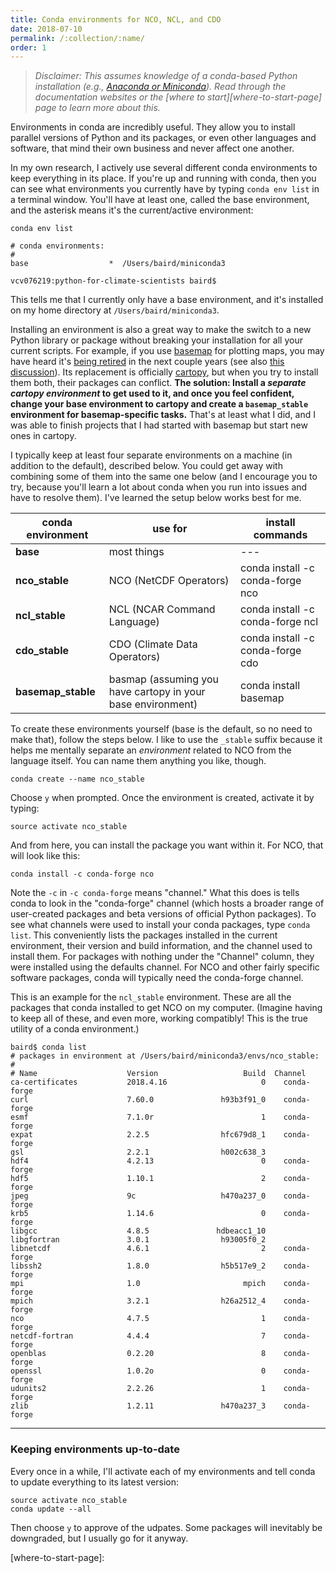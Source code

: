 ```yaml
---
title: Conda environments for NCO, NCL, and CDO
date: 2018-07-10
permalink: /:collection/:name/
order: 1
---
```


> *Disclaimer:  This assumes knowledge of a conda-based Python installation (e.g., [Anaconda or Miniconda](https://conda.io/docs/index.html)).  Read through the documentation websites or the [where to start][where-to-start-page] page to learn more about this.*

Environments in conda are incredibly useful.  They allow you to install parallel versions of Python and its packages, or even other languages and software, that mind their own business and never affect one another.

In my own research, I actively use several different conda environments to keep everything in its place.  If you're up and running with conda, then you can see what environments you currently have by typing ```conda env list``` in a terminal window.  You'll have at least one, called the base environment, and the asterisk means it's the current/active environment:

```
conda env list

# conda environments:
#
base                  *  /Users/baird/miniconda3

vcv076219:python-for-climate-scientists baird$
```

This tells me that I currently only have a base environment, and it's installed on my home directory at ```/Users/baird/miniconda3```.

Installing an environment is also a great way to make the switch to a new Python library or package without breaking your installation for all your current scripts.  For example, if you use [basemap][basemap-link] for plotting maps, you may have heard it's [being retired][basemap-sunset] in the next couple years (see also [this discussion][basemap-sunset-forum]).  Its replacement is officially [cartopy][cartopy-link], but when you try to install them both, their packages can conflict.  **The solution:  Install a *separate cartopy environment* to get used to it, and once you feel confident, change your base environment to cartopy and create a ```basemap_stable``` environment for basemap-specific tasks.**  That's at least what I did, and I was able to finish projects that I had started with basemap but start new ones in cartopy.

I typically keep at least four separate environments on a machine (in addition to the default), described below.  You could get away with combining some of them into the same one below (and I encourage you to try, because you'll learn a lot about conda when you run into issues and have to resolve them).  I've learned the setup below works best for me.

|conda environment  |use for      |install commands
|---                |---          |---
|**base**           |most things  |---
|**nco_stable**     |NCO (NetCDF Operators) | conda install -c conda-forge nco
|**ncl_stable**     |NCL (NCAR Command Language) | conda install -c conda-forge ncl
|**cdo_stable**     |CDO (Climate Data Operators) | conda install -c conda-forge cdo
|**basemap_stable** |basmap (assuming you have cartopy in your base environment)  | conda install basemap

To create these environments yourself (base is the default, so no need to make that), follow the steps below.  I like to use the ```_stable``` suffix because it helps me mentally separate an *environment* related to NCO from the language itself.  You can name them anything you like, though.

```
conda create --name nco_stable
```

Choose ```y``` when prompted.  Once the environment is created, activate it by typing:

```
source activate nco_stable
```

And from here, you can install the package you want within it.  For NCO, that will look like this:

```
conda install -c conda-forge nco
```

Note the ```-c``` in ```-c conda-forge``` means "channel."  What this does is tells conda to look in the "conda-forge" channel (which hosts a broader range of user-created packages and beta versions of official Python packages).  To see what channels were used to install your conda packages, type ```conda list```.  This conveniently lists the packages installed in the current environment, their version and build information, and the channel used to install them.  For packages with nothing under the "Channel" column, they were installed using the defaults channel.  For NCO and other fairly specific software packages, conda will typically need the conda-forge channel.

This is an example for the ```ncl_stable``` environment.  These are all the packages that conda installed to get NCO on my computer.  (Imagine having to keep all of these, and even more, working compatibly!  This is the true utility of a conda environment.)

```
baird$ conda list
# packages in environment at /Users/baird/miniconda3/envs/nco_stable:
#
# Name                    Version                   Build  Channel
ca-certificates           2018.4.16                     0    conda-forge
curl                      7.60.0               h93b3f91_0    conda-forge
esmf                      7.1.0r                        1    conda-forge
expat                     2.2.5                hfc679d8_1    conda-forge
gsl                       2.2.1                h002c638_3
hdf4                      4.2.13                        0    conda-forge
hdf5                      1.10.1                        2    conda-forge
jpeg                      9c                   h470a237_0    conda-forge
krb5                      1.14.6                        0    conda-forge
libgcc                    4.8.5               hdbeacc1_10
libgfortran               3.0.1                h93005f0_2
libnetcdf                 4.6.1                         2    conda-forge
libssh2                   1.8.0                h5b517e9_2    conda-forge
mpi                       1.0                       mpich    conda-forge
mpich                     3.2.1                h26a2512_4    conda-forge
nco                       4.7.5                         1    conda-forge
netcdf-fortran            4.4.4                         7    conda-forge
openblas                  0.2.20                        8    conda-forge
openssl                   1.0.2o                        0    conda-forge
udunits2                  2.2.26                        1    conda-forge
zlib                      1.2.11               h470a237_3    conda-forge
```

---

### Keeping environments up-to-date

Every once in a while, I'll activate each of my environments and tell conda to update everything to its latest version:

```
source activate nco_stable
conda update --all
```

Then choose ```y``` to approve of the udpates.  Some packages will inevitably be downgraded, but I usually go for it anyway.

[basemap-link]: https://matplotlib.org/basemap/
[basemap-sunset]: https://matplotlib.org/basemap/users/intro.html
[basemap-sunset-forum]: https://github.com/SciTools/cartopy/issues/920
[cartopy-link]: https://scitools.org.uk/cartopy/
[where-to-start-page]:
